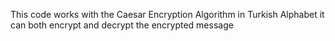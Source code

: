 This code works with the Caesar Encryption Algorithm in Turkish Alphabet it can both encrypt and decrypt the encrypted message
